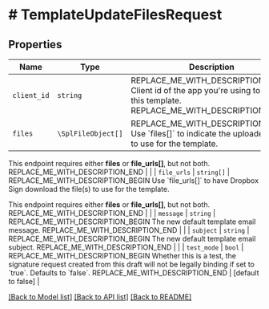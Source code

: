 # # TemplateUpdateFilesRequest



## Properties

Name | Type | Description | Notes
------------ | ------------- | ------------- | -------------
| `client_id` | ```string``` | REPLACE_ME_WITH_DESCRIPTION_BEGIN Client id of the app you&#39;re using to update this template. REPLACE_ME_WITH_DESCRIPTION_END |  |
| `files` | ```\SplFileObject[]``` | REPLACE_ME_WITH_DESCRIPTION_BEGIN Use &#x60;files[]&#x60; to indicate the uploaded file(s) to use for the template.

This endpoint requires either **files** or **file_urls[]**, but not both. REPLACE_ME_WITH_DESCRIPTION_END |  |
| `file_urls` | ```string[]``` | REPLACE_ME_WITH_DESCRIPTION_BEGIN Use &#x60;file_urls[]&#x60; to have Dropbox Sign download the file(s) to use for the template.

This endpoint requires either **files** or **file_urls[]**, but not both. REPLACE_ME_WITH_DESCRIPTION_END |  |
| `message` | ```string``` | REPLACE_ME_WITH_DESCRIPTION_BEGIN The new default template email message. REPLACE_ME_WITH_DESCRIPTION_END |  |
| `subject` | ```string``` | REPLACE_ME_WITH_DESCRIPTION_BEGIN The new default template email subject. REPLACE_ME_WITH_DESCRIPTION_END |  |
| `test_mode` | ```bool``` | REPLACE_ME_WITH_DESCRIPTION_BEGIN Whether this is a test, the signature request created from this draft will not be legally binding if set to &#x60;true&#x60;. Defaults to &#x60;false&#x60;. REPLACE_ME_WITH_DESCRIPTION_END |  [default to false] |

[[Back to Model list]](../../README.md#models) [[Back to API list]](../../README.md#endpoints) [[Back to README]](../../README.md)

